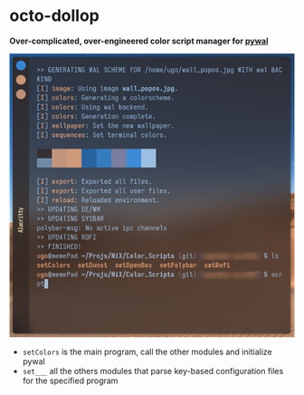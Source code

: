 # octo-dollop
**Over-complicated, over-engineered color script manager for [pywal](https://github.com/dylanaraps/pywal)**

![](/wal_scripts.png)

* `setColors` is the main program, call the other modules and initialize pywal
* `set___` all the others modules that parse key-based configuration files for the specified program

